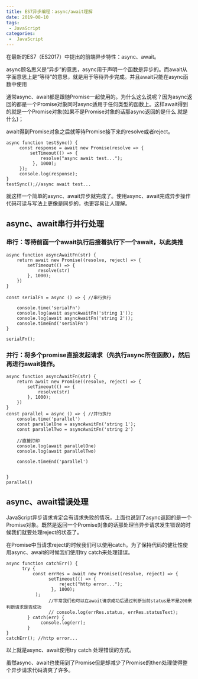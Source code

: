 ```yaml
---
title: ES7异步编程：async/await理解
date: 2019-08-10
tags:
 - JavaScript
categories:
 -  JavaScript
---
```


在最新的ES7（ES2017）中提出的前端异步特性：async、await。

async顾名思义是“异步”的意思，async用于声明一个函数是异步的。而await从字面意思上是“等待”的意思，就是用于等待异步完成。并且await只能在async函数中使用

通常async、await都是跟随Promise一起使用的。为什么这么说呢？因为async返回的都是一个Promise对象同时async适用于任何类型的函数上。这样await得到的就是一个Promise对象(如果不是Promise对象的话那async返回的是什么 就是什么)；

await得到Promise对象之后就等待Promise接下来的resolve或者reject。

```
async function testSync() {
     const response = await new Promise(resolve => {
         setTimeout(() => {
             resolve("async await test...");
          }, 1000);
     });
     console.log(response);
}
testSync();//async await test...
```

就这样一个简单的async、await异步就完成了。使用async、await完成异步操作代码可读与写法上更像是同步的，也更容易让人理解。

## async、await串行并行处理

### 串行：等待前面一个await执行后接着执行下一个await，以此类推

```
async function asyncAwaitFn(str) {
    return await new Promise((resolve, reject) => {
        setTimeout(() => {
            resolve(str)
        }, 1000);
    })
}

const serialFn = async () => { //串行执行

    console.time('serialFn')
    console.log(await asyncAwaitFn('string 1'));
    console.log(await asyncAwaitFn('string 2'));
    console.timeEnd('serialFn')
}

serialFn();
```

### 并行：将多个promise直接发起请求（先执行async所在函数），然后再进行await操作。

```
async function asyncAwaitFn(str) {
    return await new Promise((resolve, reject) => {
        setTimeout(() => {
            resolve(str)
        }, 1000);
    })
}
const parallel = async () => { //并行执行
    console.time('parallel')
    const parallelOne = asyncAwaitFn('string 1');
    const parallelTwo = asyncAwaitFn('string 2')

    //直接打印
    console.log(await parallelOne)
    console.log(await parallelTwo)

    console.timeEnd('parallel')


}
parallel()
```

## async、await错误处理

JavaScript异步请求肯定会有请求失败的情况，上面也说到了async返回的是一个Promise对象。既然是返回一个Promise对象的话那处理当异步请求发生错误的时候我们就要处理reject的状态了。

在Promise中当请求reject的时候我们可以使用catch。为了保持代码的健壮性使用async、await的时候我们使用try catch来处理错误。

```
async function catchErr() {
      try {
          const errRes = await new Promise((resolve, reject) => {
                setTimeout(() => {
                    reject("http error...");
                 }, 1000);
           );
                //平常我们也可以在await请求成功后通过判断当前status是不是200来判断请求是否成功
                // console.log(errRes.status, errRes.statusText);
        } catch(err) {
             console.log(err);
        }
}
catchErr(); //http error...
```

以上就是async、await使用try catch 处理错误的方式。

虽然async、await也使用到了Promise但是却减少了Promise的then处理使得整个异步请求代码清爽了许多。